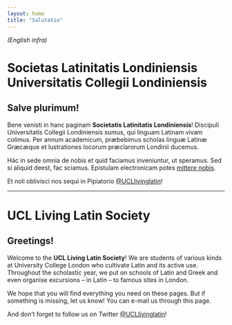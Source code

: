 ```yaml
---
layout: home
title: "Salutatio"
---
```


*(English infra)*

# **Societas Latinitatis Londiniensis Universitatis Collegii Londiniensis**

## **Salve plurimum!**

Bene venisti in hanc paginam **Societatis Latinitatis Londiniensis**! Discipuli Universitatis Collegii Londiniensis sumus, qui linguam Latinam vivam colimus. Per annum academicum, præbebimus scholas linguæ Latinæ Græcæque et lustrationes locorum præclarorum Londinii ducemus.

Hác in sede omnia de nobis et quid faciamus inveniuntur, ut speramus. Sed si aliquid deest, fac sciamus. Epistulam electronicam potes [mittere nobis](mailto:societas@soclat.org).

Et noli oblivisci nos sequi in Pipiatorio [@UCLlivinglatin](https://twitter.com/UCLlivinglatin)!

***

# **UCL Living Latin Society**

## **Greetings!**

Welcome to the **UCL Living Latin Society**! We are students of various kinds at University College London who cultivate Latin and its active use. Throughout the scholastic year, we put on schools of Latin and Greek and even organise excursions – in Latin – to famous sites in London.

We hope that you will find everything you need on these pages. But if something is missing, let us know! You can e-mail us through this page.

And don’t forget to follow us on Twitter [@UCLlivinglatin](https://twitter.com/UCLlivinglatin)!

